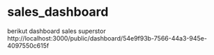 # sales_dashboard

berikut dashboard sales superstor
http://localhost:3000/public/dashboard/54e9f93b-7566-44a3-945e-4097550c615f
